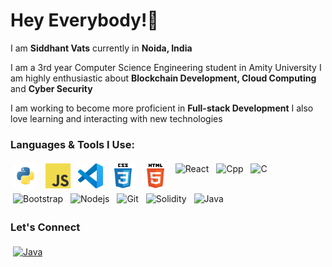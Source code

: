 # Hey Everybody!👋

I am **Siddhant Vats** currently in **Noida, India**

I am a 3rd year Computer Science Engineering student in Amity University
I am highly enthusiastic about **Blockchain Development, Cloud Computing** and **Cyber Security**

I am working to become more proficient in **Full-stack Development**
I also love learning and interacting with new technologies

### Languages & Tools I Use:
<p>
<img src="https://raw.githubusercontent.com/github/explore/80688e429a7d4ef2fca1e82350fe8e3517d3494d/topics/python/python.png" alt="Python" height="40" style="vertical-align:top; margin:4px">
<img src="https://raw.githubusercontent.com/github/explore/80688e429a7d4ef2fca1e82350fe8e3517d3494d/topics/javascript/javascript.png" alt="Javascript" height="40" style="vertical-align:top; margin:4px">
<img src="https://raw.githubusercontent.com/github/explore/80688e429a7d4ef2fca1e82350fe8e3517d3494d/topics/visual-studio-code/visual-studio-code.png" alt="VS Code" height="40" style="vertical-align:top; margin:4px">
<img src="https://raw.githubusercontent.com/devicons/devicon/master/icons/css3/css3-original-wordmark.svg" alt="CSS" height="40" style="vertical-align:top; margin:4px">
<img src="https://raw.githubusercontent.com/devicons/devicon/master/icons/html5/html5-original-wordmark.svg" alt="HTML" height="40" style="vertical-align:top; margin:4px">
<img src="https://camo.githubusercontent.com/27d0b117da00485c56d69aef0fa310a3f8a07abecc8aa15fa38c8b78526c60ac/68747470733a2f2f63646e2e6a7364656c6976722e6e65742f67682f64657669636f6e732f64657669636f6e2f69636f6e732f72656163742f72656163742d6f726967696e616c2e737667" alt="React" height="40" style="vertical-align:top; margin:4px">
 <img src="https://camo.githubusercontent.com/ac3bd00455ddbc6bb3cf90414c5eb77b0e60ef0743dc7796e906a0fd04910f77/68747470733a2f2f736b696c6c69636f6e732e6465762f69636f6e733f693d637070" alt="Cpp" height="40" style="vertical-align:top; margin:4px">
<img src="https://camo.githubusercontent.com/4c3a0145eca226c5e2e8fdd1dac3c3c6f4a69cb2444d4f8ae18031716c0b19ef/68747470733a2f2f736b696c6c69636f6e732e6465762f69636f6e733f693d63" alt="C" height="40" style="vertical-align:top; margin:4px">
 <img src="https://camo.githubusercontent.com/5e8b6a8e8f07b3041792f726f0b2efd62a016ec24b743bf1e4a5c6e6423f86e3/68747470733a2f2f736b696c6c69636f6e732e6465762f69636f6e733f693d626f6f747374726170" alt="Bootstrap" height="40" style="vertical-align:top; margin:4px">
 <img src="https://camo.githubusercontent.com/15d91b1526dc4bc7312db29b376075f09479855c802b57d730a764847ee497c1/68747470733a2f2f736b696c6c69636f6e732e6465762f69636f6e733f693d6e6f64656a73" alt="Nodejs" height="40" style="vertical-align:top; margin:4px">
 <img src="https://camo.githubusercontent.com/dc9e7e657b4cd5ba7d819d1a9ce61434bd0ddbb94287d7476b186bd783b62279/68747470733a2f2f63646e2e6a7364656c6976722e6e65742f67682f64657669636f6e732f64657669636f6e2f69636f6e732f6769742f6769742d6f726967696e616c2e737667" alt="Git" height="40" style="vertical-align:top; margin:4px">
  <img src="https://smartcontractprogrammer.com/static/media/solidity-app.0623e708.svg" alt="Solidity" height="40" style="vertical-align:top; margin:4px">
 <img src="https://cdn-icons-png.flaticon.com/512/226/226777.png" alt="Java" height="40" style="vertical-align:top; margin:4px">
</p>


### Let's Connect
<a href="https://www.linkedin.com/in/siddhant-vats/"><img src = "https://logos-download.com/wp-content/uploads/2016/03/LinkedIn_Logo_2019.png" alt="Java" height="30" style="vertical-align:top; margin:4px"></a>



